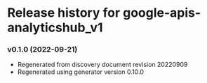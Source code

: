 # Release history for google-apis-analyticshub_v1

### v0.1.0 (2022-09-21)

* Regenerated from discovery document revision 20220909
* Regenerated using generator version 0.10.0


